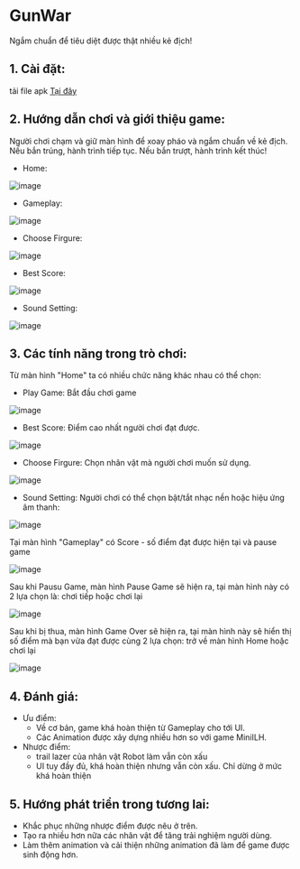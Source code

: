 # GunWar
Ngắm chuẩn để tiêu diệt được thật nhiều kẻ địch!
## 1. Cài đặt:
tải file apk
[Tại đây](https://drive.google.com/drive/folders/1YijOX8UzFqfUMKj3xkU3orcheHl7cnka?usp=sharing)
## 2. Hướng dẫn chơi và giới thiệu game:
Người chơi chạm và giữ màn hình để xoay pháo và ngắm chuẩn về kẻ địch. Nếu bắn trúng, hành trình tiếp tục. Nếu bắn trượt, hành trình kết thúc!

- Home:

![image](https://github.com/NbutS/GunWar/assets/95709306/5236cb5e-7a34-40f0-bf9d-0258455978ad)

- Gameplay:

![image](https://github.com/NbutS/GunWar/assets/95709306/22bda306-c369-4377-affb-204b8dc75742)

- Choose Firgure:

![image](https://github.com/NbutS/GunWar/assets/95709306/81492fcc-3b8b-4901-a61f-09ef3e1eca32)

- Best Score:

![image](https://github.com/NbutS/GunWar/assets/95709306/a7f94962-99ff-4fed-a4c4-560c08c4175b)


- Sound Setting:

![image](https://github.com/NbutS/GunWar/assets/95709306/1d5211c9-61cf-4a94-9cbd-bbe00886b2b0)

## 3. Các tính năng trong trò chơi:

Từ màn hình "Home" ta có nhiều chức năng khác nhau có thể chọn:

- Play Game: Bắt đầu chơi game

![image](https://github.com/NbutS/GunWar/assets/95709306/e6098c37-837d-42e5-89bb-484d6c6bf9c8)

- Best Score: Điểm cao nhất người chơi đạt được.

![image](https://github.com/NbutS/GunWar/assets/95709306/9b5b4b3c-5de7-406b-9725-5ddeb920a91b)

- Choose Firgure: Chọn nhân vật mà người chơi muốn sử dụng.

![image](https://github.com/NbutS/GunWar/assets/95709306/fc359170-8744-421a-9cac-284bfc0f62d9)

- Sound Setting: Người chơi có thể chọn bật/tắt nhạc nền hoặc hiệu ứng âm thanh:

![image](https://github.com/NbutS/GunWar/assets/95709306/113043ce-4a23-49e6-a640-02c0facaeaeb)

Tại màn hình "Gameplay" có Score - số điểm đạt được hiện tại và pause game

![image](https://github.com/NbutS/GunWar/assets/95709306/a6dda796-9aa3-4007-90ab-11534f569683)

Sau khi Pausu Game, màn hình Pause Game sẽ hiện ra, tại màn hình này có 2 lựa chọn là: chơi tiếp hoặc chơi lại

![image](https://github.com/NbutS/GunWar/assets/95709306/b84c2ba4-76c5-4967-b656-d5c590e3b609)

Sau khi bị thua, màn hình Game Over sẽ hiện ra, tại màn hình này sẽ hiển thị số điểm mà bạn vừa đạt được cùng 2 lựa chọn: trở về màn hình Home hoặc chơi lại

![image](https://github.com/NbutS/GunWar/assets/95709306/abdf9a94-7764-4979-a949-c91e75496a27)

## 4. Đánh giá:

- Ưu điểm:
  - Về cơ bản, game khá hoàn thiện từ Gameplay cho tới UI.
  - Các Animation được xây dựng nhiều hơn so với game MiniILH.
- Nhược điểm:
  - trail lazer của nhân vật Robot làm vẫn còn xấu
  - UI tuy đầy đủ, khá hoàn thiện nhưng vẫn còn xấu. Chỉ dừng ở mức khá hoàn thiện

## 5. Hướng phát triển trong tương lai:

- Khắc phục những nhược điểm được nêu ở trên.
- Tạo ra nhiều hơn nữa các nhân vật để tăng trải nghiệm người dùng.
- Làm thêm animation và cải thiện những animation đã làm để game được sinh động hơn.








  



